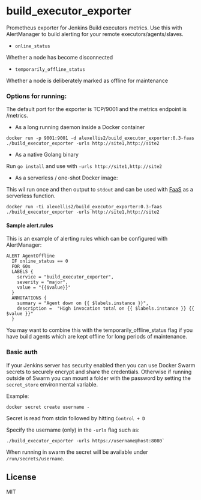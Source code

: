 # build_executor_exporter

Prometheus exporter for Jenkins Build executors metrics. Use this with AlertManager to build alerting for your remote executors/agents/slaves.

* `online_status`

Whether a node has become disconnected

* `temporarily_offline_status`

Whether a node is deliberately marked as offline for maintenance 

### Options for running:

The default port for the exporter is TCP/9001 and the metrics endpoint is /metrics.

* As a long running daemon inside a Docker container

```
docker run -p 9001:9001 -d alexellis2/build_executor_exporter:0.3-faas ./build_executor_exporter -urls http://site1,http://site2
```

* As a native Golang binary

Run `go install` and use with `-urls http://site1,http://site2`

* As a serverless / one-shot Docker image:

This wil run once and then output to `stdout` and can be used with [FaaS](https://github.com/alexellis/faas) as a serverless function.

```
docker run -ti alexellis2/build_executor_exporter:0.3-faas ./build_executor_exporter -urls http://site1,http://site2
```

#### Sample alert.rules

This is an example of alerting rules which can be configured with AlertManager:

```
ALERT AgentOffline 
  IF online_status == 0 
  FOR 60s
  LABELS {
    service = "build_executor_exporter",
    severity = "major",
    value = "{{$value}}"
  }
  ANNOTATIONS {
    summary = "Agent down on {{ $labels.instance }}",
    description =  "High invocation total on {{ $labels.instance }} {{ $value }}"
  } 
```

You may want to combine this with the temporarily_offline_status flag if you have build agents which are kept offline for long periods of maintenance.

### Basic auth

If your Jenkins server has security enabled then you can use Docker Swarm secrets to securely encrypt and share the credentials. Otherwise if running outside of Swarm you can mount a folder with the password by setting the `secret_store` environmental variable.

Example:

```
docker secret create username -
```
Secret is read from stdin followed by hitting `Control + D`

Specify the username (only) in the `-urls` flag such as:

```
./build_executor_exporter -urls https://username@host:8080`
```

When running in swarm the secret will be available under `/run/secrets/username`.

## License

MIT
